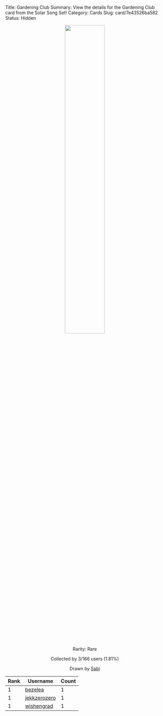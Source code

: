 Title: Gardening Club
Summary: View the details for the Gardening Club card from the Solar Song Set!
Category: Cards
Slug: card/7e43526ba582
Status: Hidden

<center><a href='/images/cards/7e43526ba582.png'><img src='/images/cards/7e43526ba582.png' width='50%'></a>

Rarity: Rare

Collected by 3/166 users (1.81%)

Drawn by <a href='#'>Sabi</a></center>

<table class="table">
  <thead>
    <tr>
      <th scope="col">Rank</th>
      <th scope="col">Username</th>
      <th scope="col">Count</th>
    </tr>
  </thead>
  <tbody>
    <tr>
      <td>1</td>
      <td><a href="https://www.twitch.tv/bezelea">bezelea</a></td>
      <td>1</td>
      </tr>
    <tr>
      <td>1</td>
      <td><a href="https://www.twitch.tv/jekkzerozero">jekkzerozero</a></td>
      <td>1</td>
      </tr>
    <tr>
      <td>1</td>
      <td><a href="https://www.twitch.tv/wishengrad">wishengrad</a></td>
      <td>1</td>
      </tr>
  </tbody>
</table>